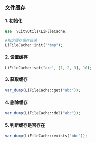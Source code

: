 
### 文件缓存

#### 1. 初始化

````php
use  \Lit\Utils\LiFileCache;

#指定缓存保存目录
LiFileCache::init("/tmp");
````

#### 2. 设置缓存

````php
LiFileCache::set("abc", [1, 2, 3], 10);
````

#### 3. 获取缓存

````php
var_dump(LiFileCache::get("abc"));
````

#### 4. 删除缓存

````php
var_dump(LiFileCache::del("abc"));
````

#### 5. 判断缓存是否存在

````php
var_dump(LiFileCache::exists("bbc"));
````